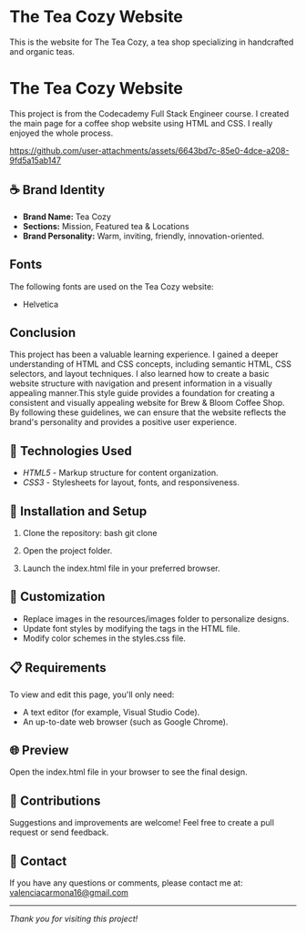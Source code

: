 # The Tea Cozy Website

This is the website for The Tea Cozy, a tea shop specializing in handcrafted and organic teas.

# The Tea Cozy Website
This project is from the Codecademy Full Stack Engineer course. I created the main page for a coffee shop website using HTML and CSS. I really enjoyed the whole process.

https://github.com/user-attachments/assets/6643bd7c-85e0-4dce-a208-9fd5a15ab147

## ☕ Brand Identity

* **Brand Name:** Tea Cozy
* **Sections:** Mission, Featured tea & Locations
* **Brand Personality:** Warm, inviting, friendly, innovation-oriented.

## Fonts

The following fonts are used on the Tea Cozy website:

* Helvetica

## Conclusion

This project has been a valuable learning experience. I gained a deeper understanding of HTML and CSS concepts, including semantic HTML, CSS selectors, and layout techniques. I also learned how to create a basic website structure with navigation and present information in a visually appealing manner.This style guide provides a foundation for creating a consistent and visually appealing website for Brew & Bloom Coffee Shop. By following these guidelines, we can ensure that the website reflects the brand's personality and provides a positive user experience.

## 📑 Technologies Used
- *HTML5* - Markup structure for content organization.
- *CSS3* - Stylesheets for layout, fonts, and responsiveness.

## 💾 Installation and Setup
1. Clone the repository:
   bash
   git clone <repository-url>
   
2. Open the project folder.
3. Launch the index.html file in your preferred browser.

## 🎨 Customization
- Replace images in the resources/images folder to personalize designs.
- Update font styles by modifying the <link> tags in the HTML file.
- Modify color schemes in the styles.css file.

## 📋 Requirements
To view and edit this page, you'll only need:
- A text editor (for example, Visual Studio Code).
- An up-to-date web browser (such as Google Chrome).

## 🌐 Preview
Open the index.html file in your browser to see the final design.

## 🤝 Contributions
Suggestions and improvements are welcome! Feel free to create a pull request or send feedback.

## 📧 Contact
If you have any questions or comments, please contact me at: valenciacarmona16@gmail.com

---

*Thank you for visiting this project!*
